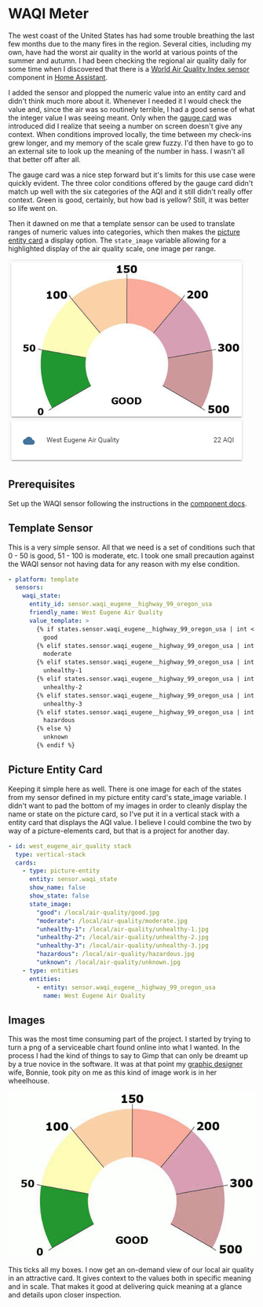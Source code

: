 # WAQI Meter

The west coast of the United States has had some trouble breathing the last few months due to the many fires in the region. Several cities, including my own, have had the worst air quality in the world at various points of the summer and autumn. I had been checking the regional air quality daily for some time when I discovered that there is a [World Air Quality Index sensor](https://www.home-assistant.io/components/sensor.waqi/) component in [Home Assistant](https://www.home-assistant.io).

I added the sensor and plopped the numeric value into an entity card and didn't think much more about it. Whenever I needed it I would check the value and, since the air was so routinely terrible, I had a good sense of what the integer value I was seeing meant. Only when the [gauge card](https://www.home-assistant.io/lovelace/gauge/) was introduced did I realize that seeing a number on screen doesn't give any context. When conditions improved locally, the time between my check-ins grew longer, and my memory of the scale grew fuzzy. I'd then have to go to an external site to look up the meaning of the number in hass. I wasn't all that better off after all.

The gauge card was a nice step forward but it's limits for this use case were quickly evident. The three color conditions offered by the gauge card didn't match up well with the six categories of the AQI and it still didn't really offer context. Green is good, certainly, but how bad is yellow? Still, it was better so life went on.

Then it dawned on me that a template sensor can be used to translate ranges of numeric values into categories, which then makes the [picture entity card](https://www.home-assistant.io/lovelace/picture-entity/) a display option. The `state_image` variable allowing for a highlighted display of the air quality scale, one image per range.

![Example of a the air quality index shown as a chart. The current category (good) is full color while the others are faded.](images/3.2-1_waqi-card.png)

## Prerequisites

Set up the WAQI sensor following the instructions in the [component docs](https://www.home-assistant.io/components/sensor.waqi/).

## Template Sensor

This is a very simple sensor. All that we need is a set of conditions such that 0 - 50 is good, 51 - 100 is moderate, etc. I took one small precaution against the WAQI sensor not having data for any reason with my else condition.

```YAML
- platform: template
  sensors:
    waqi_state:
      entity_id: sensor.waqi_eugene__highway_99_oregon_usa
      friendly_name: West Eugene Air Quality
      value_template: >
        {% if states.sensor.waqi_eugene__highway_99_oregon_usa | int < 51 %}
          good
        {% elif states.sensor.waqi_eugene__highway_99_oregon_usa | int < 101 %}
          moderate
        {% elif states.sensor.waqi_eugene__highway_99_oregon_usa | int < 151 %}
          unhealthy-1
        {% elif states.sensor.waqi_eugene__highway_99_oregon_usa | int < 201 %}
          unhealthy-2
        {% elif states.sensor.waqi_eugene__highway_99_oregon_usa | int < 300 %}
          unhealthy-3
        {% elif states.sensor.waqi_eugene__highway_99_oregon_usa | int > 300 %}
          hazardous
        {% else %}
          unknown
        {% endif %}
```

## Picture Entity Card

Keeping it simple here as well. There is one image for each of the states from my sensor defined in my picture entity card's state_image variable. I didn't want to pad the bottom of my images in order to cleanly display the name or state on the picture card, so I've put it in a vertical stack with a entity card that displays the AQI value. I believe I could combine the two by way of a picture-elements card, but that is a project for another day.

```YAML
- id: west_eugene_air_quality stack
  type: vertical-stack
  cards:
    - type: picture-entity
      entity: sensor.waqi_state
      show_name: false
      show_state: false
      state_image:
        "good": /local/air-quality/good.jpg
        "moderate": /local/air-quality/moderate.jpg
        "unhealthy-1": /local/air-quality/unhealthy-1.jpg
        "unhealthy-2": /local/air-quality/unhealthy-2.jpg
        "unhealthy-3": /local/air-quality/unhealthy-3.jpg
        "hazardous": /local/air-quality/hazardous.jpg
        "unknown": /local/air-quality/unknown.jpg
    - type: entities
      entities:
        - entity: sensor.waqi_eugene__highway_99_oregon_usa
          name: West Eugene Air Quality
```

## Images

This was the most time consuming part of the project. I started by trying to turn a png of a serviceable chart found online into what I wanted. In the process I had the kind of things to say to Gimp that can only be dreamt up by a true novice in the software. It was at that point my [graphic designer](http://bdrose.net/) wife, Bonnie, took pity on me as this kind of image work is in her wheelhouse.

![Animated image showing all the possible states of the air quality meter.](images/3.2-1_animated-meter.gif)

This ticks all my boxes. I now get an on-demand view of our local air quality in an attractive card. It gives context to the values both in specific meaning and in scale. That makes it good at delivering quick meaning at a glance and details upon closer inspection.